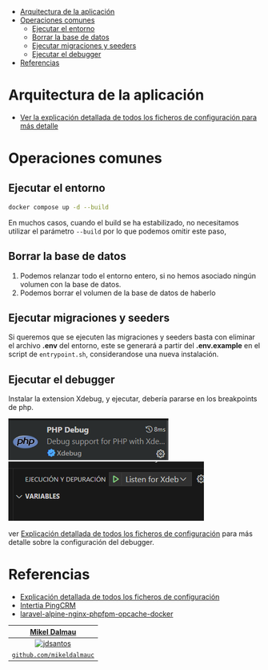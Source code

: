  
- [Arquitectura de la aplicación](#arquitectura-de-la-aplicación)
- [Operaciones comunes](#operaciones-comunes)
  - [Ejecutar el entorno](#ejecutar-el-entorno)
  - [Borrar la base de datos](#borrar-la-base-de-datos)
  - [Ejecutar migraciones y seeders](#ejecutar-migraciones-y-seeders)
  - [Ejecutar el debugger](#ejecutar-el-debugger)
- [Referencias](#referencias)


# Arquitectura de la aplicación

- [Ver la explicación detallada de todos los ficheros de configuración para más detalle](stepbystep/guide.md)

# Operaciones comunes

## Ejecutar el entorno

```bash
docker compose up -d --build
``` 

En muchos casos, cuando el build se ha estabilizado, no necesitamos utilizar el parámetro `--build` por lo que podemos omitir este paso,
## Borrar la base de datos

1. Podemos relanzar todo el entorno entero, si no hemos asociado ningún volumen con la base de datos.
2. Podemos borrar el volumen de la base de datos de haberlo

## Ejecutar migraciones y seeders

Si queremos que se ejecuten las migraciones y seeders basta con eliminar el archivo **.env** del entorno, este se generará a partir del **.env.example** en el script de `entrypoint.sh`, considerandose una nueva instalación.

## Ejecutar el debugger

Instalar la extension Xdebug, y ejecutar, debería pararse en los breakpoints de php.

![alt text](image-5.png)
![alt text](image.png)

ver [Explicación detallada de todos los ficheros de configuración](stepbystep/guide.md) para más detalle sobre la configuración del debugger.

# Referencias

- [Explicación detallada de todos los ficheros de configuración](stepbystep/guide.md)
- [Intertia PingCRM](https://github.com/inertiajs/pingcrm)
- [laravel-alpine-nginx-phpfpm-opcache-docker](https://github.com/jdsantos/laravel-alpine-nginx-phpfpm-opcache-docker)
  

| <a href="http://mikeldalmau.com" target="_blank">**Mikel Dalmau**</a>
|:---:|
| [![jdsantos](https://avatars1.githubusercontent.com/u/1708961?v=3&s=50)](http://mikeldalmau.com)    | 
| <a href="https://github.com/mikeldalmauc" target="_blank">`github.com/mikeldalmauc`</a>

